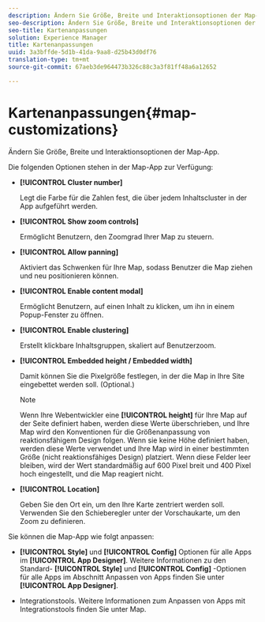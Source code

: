 ```yaml
---
description: Ändern Sie Größe, Breite und Interaktionsoptionen der Map-App.
seo-description: Ändern Sie Größe, Breite und Interaktionsoptionen der Map-App.
seo-title: Kartenanpassungen
solution: Experience Manager
title: Kartenanpassungen
uuid: 3a3bffde-5d1b-41da-9aa8-d25b43d0df76
translation-type: tm+mt
source-git-commit: 67aeb3de964473b326c88c3a3f81ff48a6a12652

---
```



# Kartenanpassungen{#map-customizations}

Ändern Sie Größe, Breite und Interaktionsoptionen der Map-App.



Die folgenden Optionen stehen in der Map-App zur Verfügung:

* **[!UICONTROL Cluster number]**

   Legt die Farbe für die Zahlen fest, die über jedem Inhaltscluster in der App aufgeführt werden.

* **[!UICONTROL Show zoom controls]**

   Ermöglicht Benutzern, den Zoomgrad Ihrer Map zu steuern.

* **[!UICONTROL Allow panning]**

   Aktiviert das Schwenken für Ihre Map, sodass Benutzer die Map ziehen und neu positionieren können.

* **[!UICONTROL Enable content modal]**

   Ermöglicht Benutzern, auf einen Inhalt zu klicken, um ihn in einem Popup-Fenster zu öffnen.

* **[!UICONTROL Enable clustering]**

   Erstellt klickbare Inhaltsgruppen, skaliert auf Benutzerzoom.

* **[!UICONTROL Embedded height / Embedded width]**

   Damit können Sie die Pixelgröße festlegen, in der die Map in Ihre Site eingebettet werden soll. (Optional.)

   >[!NOTE]
   >
   >Wenn Ihre Webentwickler eine **[!UICONTROL height]** für Ihre Map auf der Seite definiert haben, werden diese Werte überschrieben, und Ihre Map wird den Konventionen für die Größenanpassung von reaktionsfähigem Design folgen. Wenn sie keine Höhe definiert haben, werden diese Werte verwendet und Ihre Map wird in einer bestimmten Größe (nicht reaktionsfähiges Design) platziert. Wenn diese Felder leer bleiben, wird der Wert standardmäßig auf 600 Pixel breit und 400 Pixel hoch eingestellt, und die Map reagiert nicht.

* **[!UICONTROL Location]**

   Geben Sie den Ort ein, um den Ihre Karte zentriert werden soll. Verwenden Sie den Schieberegler unter der Vorschaukarte, um den Zoom zu definieren.

Sie können die Map-App wie folgt anpassen:

* **[!UICONTROL Style]** und **[!UICONTROL Config]** Optionen für alle Apps im **[!UICONTROL App Designer]**. Weitere Informationen zu den Standard- **[!UICONTROL Style]** und **[!UICONTROL Config]** -Optionen für alle Apps im Abschnitt Anpassen von Apps finden Sie unter **[!UICONTROL App Designer]**.

* Integrationstools. Weitere Informationen zum Anpassen von Apps mit Integrationstools finden Sie unter Map.

